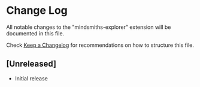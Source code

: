 # Change Log

All notable changes to the "mindsmiths-explorer" extension will be documented in this file.

Check [Keep a Changelog](http://keepachangelog.com/) for recommendations on how to structure this file.

## [Unreleased]

- Initial release